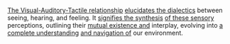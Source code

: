 
[The Visual-Auditory-Tactile relationship](2/1/3/1/_Visual-Auditory-Tactile) [elucidates the dialectics](1/1/2/1/.Existential%20Dialectics) between seeing, hearing, and feeling. It [signifies the synthesis](1/3/1/2/3/2/1/1/2/2/1/.Synthesis) [of these sensory](3/1/1/3/1/3/.Sensory%20Robots) perceptions, outlining their [mutual existence and](2/2/3/2/3/1/.Reality%20and%20Existence) interplay, evolving into [a complete understanding](2/2/3/2/2/2/.Understanding%20and%20Explanation) [and navigation of](3/1/1/3/3/3/2/3/.Obstacle%20Navigation%20Algorithms) our environment.

